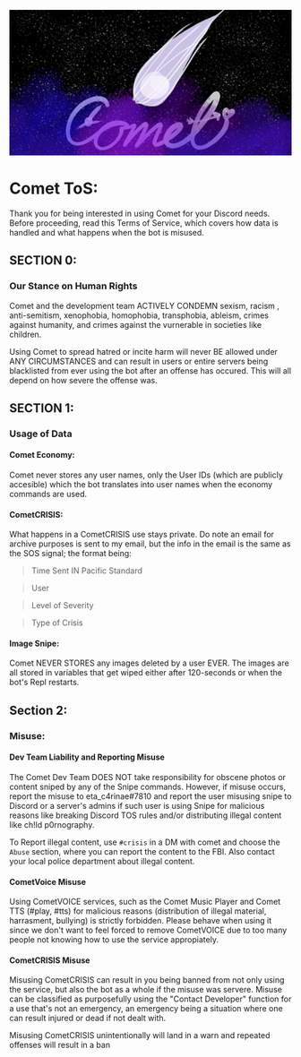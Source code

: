 ![Comet Logo](static/photoToRender/CometProfile.jpg)
# Comet ToS:
Thank you for being interested in using Comet for your Discord needs. Before proceeding, read this Terms of Service, which covers how data is handled and what happens when the bot is misused.

## **SECTION 0**:
### Our Stance on Human Rights
Comet and the development team ACTIVELY CONDEMN sexism, racism , anti-semitism, xenophobia, homophobia, transphobia, ableism, crimes against humanity, and crimes against the vurnerable in societies like children.

Using Comet to spread hatred or incite harm will never BE allowed under ANY CIRCUMSTANCES and can result in users or entire servers being blacklisted from ever using the bot after an offense has occured. This will all depend on how severe the offense was.

## **SECTION 1**:
### Usage of Data
#### Comet Economy:
Comet never stores any user names, only the User IDs (which are publicly accesible) which the bot translates into user names when the economy commands are used.

#### CometCRISIS:
What happens in a CometCRISIS use stays private. Do note an email for archive purposes is sent to my email, but the info in the email is the same as the SOS signal; the format being:
> Time Sent IN Pacific Standard

> User

> Level of Severity

> Type of Crisis

#### Image Snipe:
Comet NEVER STORES any images deleted by a user EVER. The images are all stored in variables that get wiped either after 120-seconds or when the bot's Repl restarts.

## Section 2:
### Misuse:

#### Dev Team Liability and Reporting Misuse
The Comet Dev Team DOES NOT take responsibility for obscene photos or content sniped by any of the Snipe commands. However, if misuse occurs, report the misuse to eta_c4rinae#7810 and report the user misusing snipe to Discord or a server's admins if such user is using Snipe for malicious reasons like breaking Discord TOS rules and/or distributing illegal content like ch!ld p0rnography. 

To Report illegal content, use `#crisis` in a DM with comet and choose the `Abuse` section, where you can report the content to the FBI. Also contact your local police department about illegal content.

#### CometVoice Misuse
Using CometVOICE services, such as the Comet Music Player and Comet TTS (#play, #tts) for malicious reasons (distribution of illegal material, harrasment, bullying) is strictly forbidden. Please behave when using it since we don't want to feel forced to remove CometVOICE due to too many people not knowing how to use the service appropiately.

#### CometCRISIS Misuse
Misusing CometCRISIS can result in you being banned from not only using the service, but also the bot as a whole if the misuse was servere. Misuse can be classified as purposefully using the "Contact Developer" function for a use that's not an emergency, an emergency being a situation where one can result injured or dead if not dealt with.

Misusing CometCRISIS unintentionally will land in a warn and repeated offenses will result in a ban
